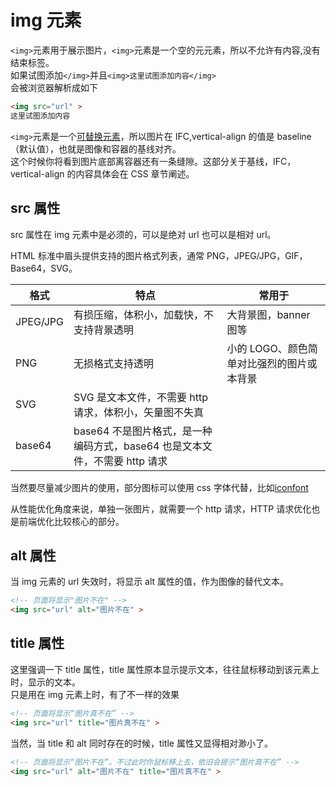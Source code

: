 # img 元素

`<img>`元素用于展示图片，`<img>`元素是一个空的元元素，所以不允许有内容,没有结束标签。  
如果试图添加`</img>`并且`<img>这里试图添加内容</img>`  
会被浏览器解析成如下

```html
<img src="url" >
这里试图添加内容
```

`<img>`元素是一个[可替换元素]('/others')，所以图片在 IFC,vertical-align 的值是 baseline（默认值），也就是图像和容器的基线对齐。  
这个时候你将看到图片底部离容器还有一条缝隙。这部分关于基线，IFC，vertical-align 的内容具体会在 CSS 章节阐述。

## src 属性

src 属性在 img 元素中是必须的，可以是绝对 url 也可以是相对 url。

HTML 标准中眉头提供支持的图片格式列表，通常 PNG，JPEG/JPG，GIF，Base64，SVG。

| 格式     | 特点                                                                       | 常用于                                    |
| -------- | -------------------------------------------------------------------------- | ----------------------------------------- |
| JPEG/JPG | 有损压缩，体积小，加载快，不支持背景透明                                   | 大背景图，banner 图等                     |
| PNG      | 无损格式支持透明                                                           | 小的 LOGO、颜色简单对比强烈的图片或本背景 |
| SVG      | SVG 是文本文件，不需要 http 请求，体积小，矢量图不失真                     |                                           |
| base64   | base64 不是图片格式，是一种编码方式，base64 也是文本文件，不需要 http 请求 |                                           |

当然要尽量减少图片的使用，部分图标可以使用 css 字体代替，比如[iconfont](https://www.iconfont.cn/)

从性能优化角度来说，单独一张图片，就需要一个 http 请求，HTTP 请求优化也是前端优化比较核心的部分。

## alt 属性

当 img 元素的 url 失效时，将显示 alt 属性的值，作为图像的替代文本。

```html
<!-- 页面将显示"图片不在" -->
<img src="url" alt="图片不在" >
```

## title 属性

这里强调一下 title 属性，title 属性原本显示提示文本，往往鼠标移动到该元素上时，显示的文本。  
只是用在 img 元素上时，有了不一样的效果

```html
<!-- 页面将显示“图片真不在” -->
<img src="url" title="图片真不在" >
```

当然，当 title 和 alt 同时存在的时候，title 属性又显得相对渺小了。

```html
<!-- 页面将显示“图片不在”。不过此时你鼠标移上去，依旧会提示“图片真不在” -->
<img src="url" alt="图片不在" title="图片真不在" >
```
